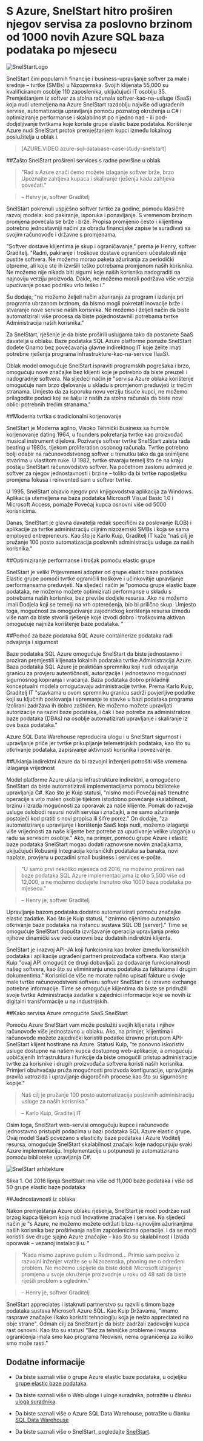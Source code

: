 <properties
   pageTitle="Azure Studije slučaja - Snelstart baze podataka Azure SQL | Microsoft Azure"
   description="Informirajte se o tome kako SnelStart koristi SQL baze podataka da biste hitro proširen njegov servisa za poslovno brzinom od 1000 novih Azure SQL baza podataka po mjesecu"
   services="sql-database"
   documentationCenter=""
   authors="CarlRabeler"
   manager="jhubbard"
   editor=""/>

<tags
   ms.service="sql-database"
   ms.devlang="NA"
   ms.topic="article"
   ms.tgt_pltfrm="NA"
   ms.workload="NA"
   ms.date="09/08/2016"
   ms.author="carlrab"/>

# <a name="with-azure-snelstart-has-rapidly-expanded-its-business-services-at-a-rate-of-1000-new-azure-sql-databases-per-month"></a>S Azure, SnelStart hitro proširen njegov servisa za poslovno brzinom od 1000 novih Azure SQL baza podataka po mjesecu

![SnelStartLogo](./media/sql-database-implementation-snelstart/snelstartlogo.png)

SnelStart čini popularnih financije i business-upravljanje softver za male i srednje – tvrtke (SMBs) u Nizozemska. Svojih klijenata 55,000 su kvalificiranom osoblje 110 zaposlenika, uključujući IT osoblju 35. Premještanjem iz softver za stolna računala softver-kao-na-usluge (SaaS) koja nudi utemeljena na Azure SnelStart razdoblju najviše od ugrađenih servise, automatizacija upravljanja pomoću poznatog okruženja u C# i optimiziranje performanse i skalabilnost po nijedno nad - ili pod-dodjeljivanje tvrtkama koje koriste grupe elastic baze podataka. Korištenje Azure nudi SnelStart protok premještanjem kupci između lokalnog poslužitelja u oblak i.

> [AZURE.VIDEO azure-sql-database-case-study-snelstart]

##<a name="why-snelstart-extended-services-from-the-desktop-to-the-cloud"></a>Zašto SnelStart prošireni services s radne površine u oblak

> "Rad s Azure znači ćemo možete izlaganje softver brže, brzo Upoznajte zahtjeva kupaca i skaliranje rješenja kada zahtjeva povećati."

> – Henry je, softver Graditelj

SnelStart pokrenuli uspješno softver tvrtke za godine, pomoću klasične razvoj modela: kod pakiranje, isporuka i ponavljanje. S vremenom brzinom promjena povećala se brže i brže. Propisa promijenio često i klijentima potrebno jednostavniji načini za obradu financijske zapise te surađivati sa svojim računovođe i državne s promjenama.

"Softver dostave klijentima je skup i ograničavanje," prema je Henry, softver Graditelj. "Radni, pakiranje i troškove dostave ograničeni učestalosti nije pustite softvera. Ne možemo morao paketa ažuriranja za periodički otpreme, ali koje ste ih izvršili teško potrebama promjenom naših korisnika. Ne možemo nije nikada biti sigurni koje naših korisnika nadograditi na najnoviju verziju proizvoda. Dakle, ne možemo morali podržava više verzija upućivanje posao podršku vrlo teško i."

Su dodaje, "ne možemo željeli način ažuriranja za program i izdanje pri programa ubrzanom brzinom, da bismo mogli pokretati inovacije brže i stvaranje nove servise naših korisnika. Ne možemo i željeli način da biste automatizirali više procesa da biste pojednostavnili potrebama tvrtke Administracija naših korisnika."

Za SnelStart, rješenje je da biste proširili uslugama tako da postanete SaaS davatelja u oblaku. Baze podataka SQL Azure platforme pomaže SnelStart dođete Onamo bez povećavanja glavne indirektnog IT koje želite imati potrebne rješenja programa infrastrukture-kao-na-service (IaaS).

Oblak model omogućuje SnelStart ispraviti programskih pogrešaka i brzo, omogućuju nove značajke bez klijenti koje je potrebno da biste preuzeli i nadogradnje softvera. Na sljedeći način je "servisa Azure oblaka korištenje omogućuje nam brzo djelovanje u skladu s promjenom preduvjeti iz trećim stranama. Umjesto da za isporuku novu verziju tisuće kupci, ne možemo prilagodite podaci koji se šalju iz naših za stolna računala da biste novi oblici potrebnih trećim stranama."

##<a name="a-modern-company-with-traditional-roots"></a>Moderna tvrtka s tradicionalni korjenovanje

SnelStart je Moderna agilno, Visoko Tehnički business sa humble korjenovanje dating 1964, u founders pokretanja tvrtke kao proizvođač musical instrument dijelova. Pozivanje softver tvrtke SnelStart zaista rada beating u 1980s, tijekom proliferation osobnog računala. Tvrtke potrebno bolji odabir na računovodstvenog softver u trenutku tako da ga snimljene stvarima u vlastitom ruke. U 1982, tvrtke stvaraju temelj što će na kraju postaju SnelStart računovodstvo softver. Na početnom zaslonu admired je softver za njegov jednostavnosti i brzine – toliko da bi tvrtke naposljetku promjena fokusa i reinvented sam u softver tvrtke.

U 1995, SnelStart objavio njegov prvi knjigovodstva aplikacija za Windows. Aplikacija utemeljena na baza podataka Microsoft Visual Basic 1.0 i Microsoft Access, pomaže Povećaj kupca osnovni više od 5000 korisnicima.

Danas, SnelStart je glavna davatelja redak specifični za poslovanje (LOB) i aplikacije za tvrtke administraciju ciljnim nizozemski SMBs i koja se sama employed entrepreneurs. Kao što je Karlo Kuip, Graditelj IT kaže "naš cilj je pružanje 100 posto automatizacija poslovnih administraciju usluge za naših korisnika."

##<a name="optimizing-performance-and-cost-with-elastic-pools"></a>Optimiziranje performanse i trošak pomoću elastic grupe

SnelStart je veliki Prijevremeni adopter od grupe elastic baze podataka. Elastic grupe pomoći tvrtke ograničili troškove i učinkovitije upravljanje performansama preduvjeti. Na sljedeći način je "pomoću grupe elastic baze podataka, ne možemo možete optimizirati performanse u skladu s potrebama naših korisnika, bez previše dodjele resursa. Ako ne možemo imali Dodjela koji se temelji na vrh opterećenja, bio bi prilično skup. Umjesto toga, mogućnost za omogućivanje zajedničkog korištenja resursa između više nam da biste stvorili rješenje koje izvodi dobro i troškovima aktivan omogućuje najniža korištenje baze podataka. "

##<a name="azure-sql-databases-help-containerize-data-for-isolation-and-security"></a>Pomoć za baze podataka SQL Azure containerize podataka radi odvajanja i sigurnost 

Baze podataka SQL Azure omogućuje SnelStart da biste jednostavno i proziran premjestili klijenata lokalnih podataka tvrtke Administracija Azure. Baza podataka SQL Azure je praktičan spremniku koji nudi odvajanja granicu za provjeru autentičnosti, autorizacije i jednostavno mogućnosti sigurnosnog kopiranja i vraćanja. Baza podataka dobro prikladniji konceptualni modela omogućavaju administracije tvrtke. Prema Karlo Kuip, Graditelj IT "stavkama u ovom spremniku granicu sadrži povjerljive podatke koji su ključnih poslovanja i spremanje te stavke u bazi podataka programa Izolirani zadržava ih dobro zaštićen. Ne možemo možete upravljati autorizacije na razini baze podataka, i čak i bez potrebe za administratore baze podataka (DBAs) na osoblje automatizirati upravljanje i skaliranje iz ove baza podataka."

Azure SQL Data Warehouse reproducira ulogu i u SnelStart sigurnost i upravljanje priče jer tvrtke prikupljanje telemetrijskih podataka, kao što su otkrivanje podataka, zapisivanje aktivnosti korisnika i povezivanje.

##<a name="azure-removes-overhead-so-that-developers-can-spend-more-time-delivering-value"></a>Uklanja indirektni Azure da bi razvojni inženjeri potrošiti više vremena izlaganja vrijednost 

Model platforme Azure uklanja infrastrukture indirektni, a omogućeno SnelStart da biste automatizirali implementacijama pomoću biblioteke upravljanja C#. Kao što je Kuip statusi, "nismo moći Povećaj naš trenutne operacije s vrlo malen osoblje tijekom istodobno povećanje skalabilnost, brzinu i Izrada mogućnosti za oporavak za naše klijente. Pomak do razvoja usluge oslobodi resursi novih servisa i značajki, a ne samo ažuriranje postojeći kod pratiti s novi propisa ili šifre porez." On dodaje, "za automatiziranje upravljanje i korištenje SaaS koja nudi, možemo izlaganje više vrijednosti za naše klijente bez potrebe za upućivanje velike ulaganja u radu sa servisom osoblje." Ako, na primjer, pomoću grupe Azure i elastic baze podataka SnelStart mogao dodati raznovrsne novim značajkama, uključujući Robusniji Integracija korisničkih podataka sa banaka, novi naplate, provjeru u pozadini small business i services e-pošte.

> "U samo prvi nekoliko mjeseca od 2016, ne možemo proširen naš baze podataka SQL Azure implementacijama iz oko 5,500 više od 12,000, a ne možemo dodajete trenutno oko 1000 baza podataka po mjesecu."

> – Henry je, softver Graditelj

Upravljanje bazom podataka dodatno automatizirati pomoću značajke elastic zadatke. Kao što je Kuip statusi, "iznimno cijenimo automatsko otkrivanje baze podataka na instancu sustava SQL DB [server]." Time se omogućuje SnelStart dopušta izvršavanje operacija upravljanja preko njihove dinamički sve veći osnovni bez dodatnih indirektni klijenta.

SnelStart je i razvoj API-JA koji funkcionira kao broker između korisničkih podataka i aplikacije ugrađeni partneri proizvođača softvera. Kao stanja Kuip "ovaj API omogućit će drugi dobavljači za dodavanje funkcionalnosti našeg softvera, kao što su eliminiranju unos podataka za fakturama i drugim dokumentima." Korisnici će više ne morate ručno upisati fakture u svoje male tvrtke računovodstveni softveru softver SnelStart će izravno exchange potrebne informacije. Time se omogućuje klijentima da biste se pridružili svoje tvrtke Administracija zadatke s zajednici informacije koje se novih iz digitalni transformacije u na industrijskih.  

##<a name="how-azure-services-enable-saas-for-snelstart"></a>Kako servisa Azure omogućite SaaS SnelStart

Pomoću Azure SnelStart vam može poslužiti svojih klijenata i njihov računovođe više jednostavno u oblaku. Ako, na primjer, klijentima i računovođe možete zajednički koristiti podatke izravno pristupom API-SnelStart klijent hostirane na Azure. Statusi Kuip, "te ponovno iskoristiv usluge dostupne na našem kupca dostupnog web-aplikacije, a omogućuju uobičajenih Infrastruktura i funkcije da biste omogućili pristup administracije tvrtke za korisnike i drugih proizvođača softvera koristi naših korisnika. Primjeri obuhvaćaju pruža mogućnosti proizvoda konfiguracije, upravljanje pravila vatrozida i upravljanje dugoročnih procese kao što su sigurnosne kopije."

> Naš cilj je pružanje 100 posto automatizacija poslovnih administraciju usluge za naših korisnika." 

> – Karlo Kuip, Graditelj IT

Osim toga, SnelStart web-servisi omogućuju kupce i računovođe jednostavno pristupiti podacima u bazi podataka SQL Azure elastic grupe. Ovaj model SaaS povezano s elasticity baze podataka i Azure Voditelj resursa, omogućuje SnelStart skalabilnost značajki koje nadopunjuju svaki Azure implementaciju. Implementacije u potpunosti je automatizirano pomoću biblioteke upravljanja C#.

![SnelStart arhitekture](./media/sql-database-implementation-snelstart/figure1.png)

Slika 1. Od 2016 lipnja SnelStart ima više od 11,000 baze podataka i više od 50 grupe elastic baze podataka
 
##<a name="simplicity-from-the-cloud"></a>Jednostavnosti iz oblaka

Nakon premještanja Azure oblaku rješenja, SnelStart je moći podržao rast brzog kupca tijekom koja nudi Inovativne značajke i servise. Na sljedeći način je "s Azure, ne možemo možete održati blizu-najnovijim ažuriranjima naših korisnika bez proširivanja našim zaposlenicima operacije. I da se moći koristiti sve druge sjajno Azure značajke – kao što su skalabilnost i Izrada oporavak – vezanoj instalaciji u. "

> "Kada nismo zapravo putem u Redmond... Primio sam poziva iz razvojni inženjer vratite se u Nizozemska, phoning me o određeni problem. Ne možemo uspijete da biste dobili Microsoft izlaganje promjena u svoje okruženje proizvodnje u roku od 48 sati da biste riješili problem s oglednim."

> – Henry je, softver Graditelj

SnelStart appreciates i istaknuti partnerstvo su razvili s timom baze podataka sustava Microsoft Azure SQL. Kao Kuip Državama, "imamo rasprave značajke i kako koristiti tehnologiju koja je nešto appreciated na obje strane".
Odmah cilj za SnelStart je da biste zadržali zadovoljni kupca rast osnovni. Kao što su statusi "Bez za tehničke probleme i resursa ograničenja imala smo kao programa Neovisni, nema ograničenja za koliko smo može rasti."


## <a name="more-information"></a>Dodatne informacije

- Da biste saznali više o grupe Azure elastic baze podataka, u odjeljku [grupe elastic baze podataka](sql-database-elastic-pool.md).

- Da biste saznali više o Web uloge i uloge suradnika, potražite u članku [uloga suradnika](../fundamentals-introduction-to-azure.md#compute). 

- Da biste saznali više o Azure SQL Data Warehouse, potražite u članku [SQL Data Warehouse](https://azure.microsoft.com/documentation/services/sql-data-warehouse/)

- Da biste saznali više o SnelStart, pogledajte [SnelStart](http://www.snelstart.nl).


